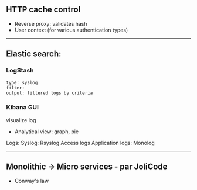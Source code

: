 ## HTTP cache control

 - Reverse proxy: validates hash
 - User context (for various authentication types)

-----------------------------------------------------

## Elastic search:

### LogStash
    type: syslog
    filter:
    output: filtered logs by criteria


### Kibana GUI
 visualize log
 - Analytical view: graph, pie

Logs:
 Syslog: Rsyslog
 Access logs
 Application logs: Monolog

-----------------------------------------------------

## Monolithic -> Micro services - par JoliCode

 - Conway's law


